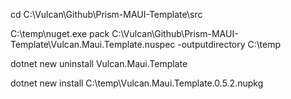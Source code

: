 cd C:\Vulcan\Github\Prism-MAUI-Template\src

C:\temp\nuget.exe pack C:\Vulcan\Github\Prism-MAUI-Template\Vulcan.Maui.Template.nuspec -outputdirectory C:\temp

dotnet new uninstall Vulcan.Maui.Template

dotnet new install C:\temp\Vulcan.Maui.Template.0.5.2.nupkg


